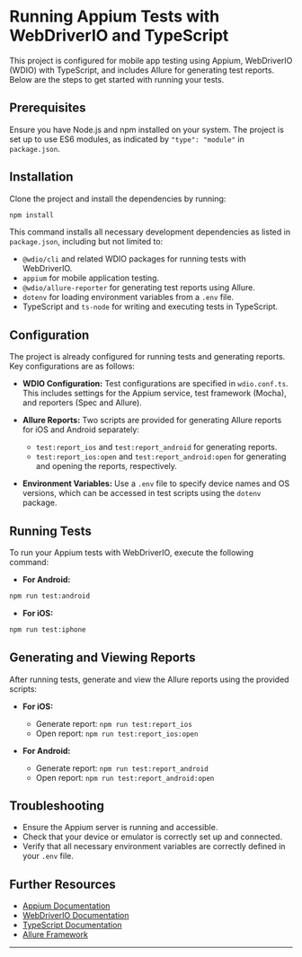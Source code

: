 # Running Appium Tests with WebDriverIO and TypeScript

This project is configured for mobile app testing using Appium, WebDriverIO (WDIO) with TypeScript, and includes Allure for generating test reports. Below are the steps to get started with running your tests.

## Prerequisites

Ensure you have Node.js and npm installed on your system. The project is set up to use ES6 modules, as indicated by `"type": "module"` in `package.json`.

## Installation

Clone the project and install the dependencies by running:

```bash
npm install
```

This command installs all necessary development dependencies as listed in `package.json`, including but not limited to:

- `@wdio/cli` and related WDIO packages for running tests with WebDriverIO.
- `appium` for mobile application testing.
- `@wdio/allure-reporter` for generating test reports using Allure.
- `dotenv` for loading environment variables from a `.env` file.
- TypeScript and `ts-node` for writing and executing tests in TypeScript.

## Configuration

The project is already configured for running tests and generating reports. Key configurations are as follows:

- **WDIO Configuration:** Test configurations are specified in `wdio.conf.ts`. This includes settings for the Appium service, test framework (Mocha), and reporters (Spec and Allure).

- **Allure Reports:** Two scripts are provided for generating Allure reports for iOS and Android separately:
  - `test:report_ios` and `test:report_android` for generating reports.
  - `test:report_ios:open` and `test:report_android:open` for generating and opening the reports, respectively.

- **Environment Variables:** Use a `.env` file to specify device names and OS versions, which can be accessed in test scripts using the `dotenv` package.

## Running Tests

To run your Appium tests with WebDriverIO, execute the following command:
- **For Android:**
```bash
npm run test:android
```
- **For iOS:**
```bash
npm run test:iphone
```

## Generating and Viewing Reports

After running tests, generate and view the Allure reports using the provided scripts:

- **For iOS:**
  - Generate report: `npm run test:report_ios`
  - Open report: `npm run test:report_ios:open`

- **For Android:**
  - Generate report: `npm run test:report_android`
  - Open report: `npm run test:report_android:open`

## Troubleshooting

- Ensure the Appium server is running and accessible.
- Check that your device or emulator is correctly set up and connected.
- Verify that all necessary environment variables are correctly defined in your `.env` file.

## Further Resources

- [Appium Documentation](http://appium.io/docs/en/about-appium/intro/)
- [WebDriverIO Documentation](https://webdriver.io/docs/gettingstarted)
- [TypeScript Documentation](https://www.typescriptlang.org/docs/)
- [Allure Framework](https://docs.qameta.io/allure/)

---
